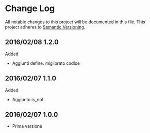# Change Log #

All notable changes to this project will be documented in this file.
This project adheres to [Semantic Versioning](http://semver.org/).

## 2016/02/08 1.2.0 ##

Added
 - Aggiunti define. migliorato codice

## 2016/02/07 1.1.0 ##

Added
 - Aggiunto is_not
 
## 2016/02/07 1.0.0 ##

 - Prima versione
